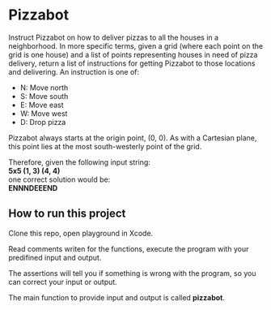 # Pizzabot

Instruct Pizzabot on how to deliver pizzas to all the houses in a neighborhood.
In more specific terms, given a grid (where each point on the grid is one house) and a list of points representing houses in need of pizza delivery, return a list of instructions for getting Pizzabot to those locations and delivering. An instruction is one of:
* N: Move north 
* S: Move south 
* E: Move east 
* W: Move west 
* D: Drop pizza

Pizzabot always starts at the origin point, (0, 0). As with a Cartesian plane, this point lies at the most south-westerly point of the grid.

Therefore, given the following input string:  
**5x5 (1, 3) (4, 4)**  
one correct solution would be:  
**ENNNDEEEND**

## How to run this project
Clone this repo, open playground in Xcode.  

Read comments writen for the functions, execute the program with your predifined input and output.  

The assertions will tell you if something is wrong with the program, so you can correct your input or output.

The main function to provide input and output is called **pizzabot**.
